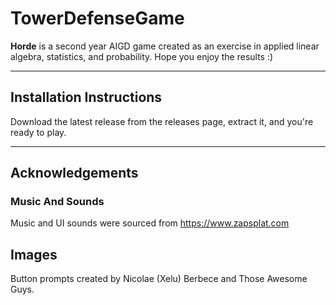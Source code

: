# TowerDefenseGame

**Horde** is a second year AIGD game created as an exercise in applied linear algebra, statistics, and probability.
 Hope you enjoy the results :)

---

## Installation Instructions

Download the latest release from the releases page, extract it, and you're ready to play.

---

## Acknowledgements

### Music And Sounds

Music and UI sounds were sourced from https://www.zapsplat.com

## Images

Button prompts created by Nicolae (Xelu) Berbece and Those Awesome Guys.